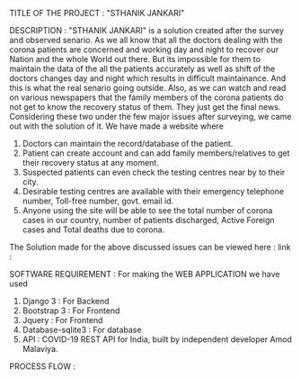 TITLE OF THE PROJECT : "STHANIK JANKARI"

DESCRIPTION :
"STHANIK JANKARI" is a solution created after the survey and observed senario. As we all know that all the doctors dealing with the corona patients are concerned and working day and night to recover our Nation and the whole World out there. 
But its impossible for them to maintain the data of the all the patients accurately as well as shift of the doctors changes day and night which results in difficult maintainance. And this is what the real senario going outside. 
Also, as we can watch and read on various newspapers that the family members of the corona patients do not get to know the recovery status of them. They just get the final news. 
Considering these two under the few major issues after surveying, we came out with the solution of it.
We have made a website where 
1. Doctors can maintain the record/database of the patient.
2. Patient can create account and can add family members/relatives to get their recovery status at any moment.
3. Suspected patients can even check the testing centres near by to their city.
4. Desirable testing centres are available with their emergency telephone number, Toll-free number, govt. email id.
5. Anyone using the site will be able to see the total number of corona cases in our country, number of patients discharged, Active Foreign cases and Total deaths due to corona.
 
The Solution made for the above discussed issues can be viewed here : 
link : 


SOFTWARE REQUIREMENT :
For making the WEB APPLICATION we have used 
1. Django 3 : For Backend
2. Bootstrap 3 : For Frontend
3. Jquery : For Frontend
4. Database-sqlite3 : For database
5. API : COVID-19 REST API for India, built by independent developer Amod Malaviya.


PROCESS FLOW :
